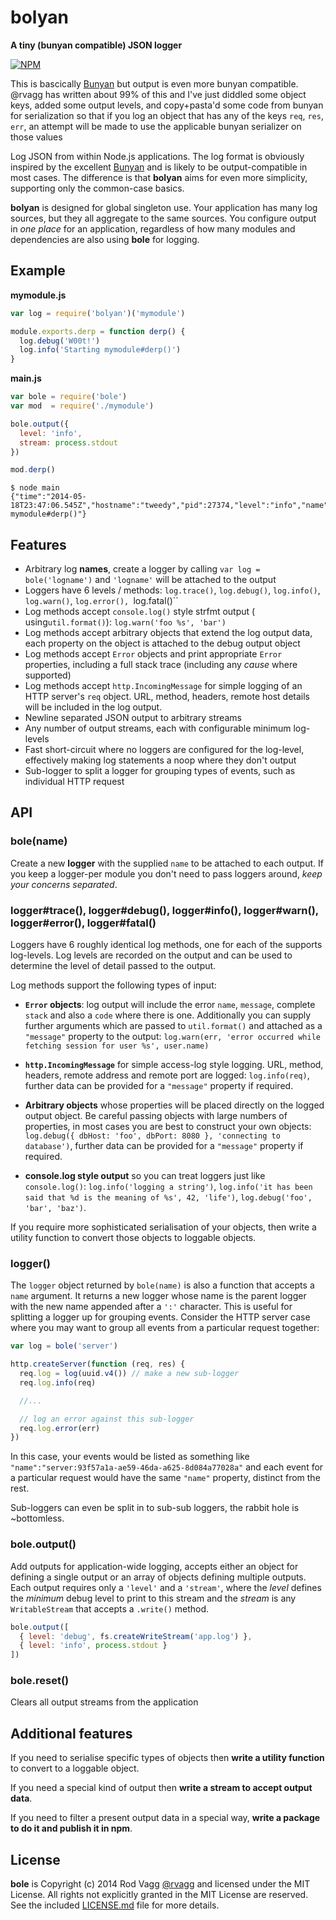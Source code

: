 # bolyan

**A tiny (bunyan compatible) JSON logger**

[![NPM](https://nodei.co/npm/bolyan.svg)](https://nodei.co/npm/bolyan/)

This is bascically [Bunyan](https://github.com/rvagg/bole) but output is even more bunyan compatible. @rvagg has written about 99% of this and I've just diddled some object keys, added some output levels, and copy+pasta'd some code from bunyan for serialization so that if you log an object that has any of the keys `req`, `res`, `err`, an attempt will be made to use the applicable bunyan serializer on those values

Log JSON from within Node.js applications. The log format is obviously inspired by the excellent [Bunyan](https://github.com/trentm/node-bunyan) and is likely to be output-compatible in most cases. The difference is that **bolyan** aims for even more simplicity, supporting only the common-case basics.

**bolyan** is designed for global singleton use. Your application has many log sources, but they all aggregate to the same sources. You configure output in *one place* for an application, regardless of how many modules and dependencies are also using **bole** for logging.

## Example

**mymodule.js**
```js
var log = require('bolyan')('mymodule')

module.exports.derp = function derp() {
  log.debug('W00t!')
  log.info('Starting mymodule#derp()')
}
```

**main.js**
```js
var bole = require('bole')
var mod  = require('./mymodule')

bole.output({
  level: 'info',
  stream: process.stdout
})

mod.derp()
```

```text
$ node main
{"time":"2014-05-18T23:47:06.545Z","hostname":"tweedy","pid":27374,"level":"info","name":"mymodule","message":"Starting mymodule#derp()"}
```

## Features

* Arbitrary log **names**, create a logger by calling `var log = bole('logname')` and `'logname'` will be attached to the output
* Loggers have 6 levels / methods: `log.trace()`, `log.debug()`, `log.info()`, `log.warn()`, `log.error(), `log.fatal()``
* Log methods accept `console.log()` style strfmt output ( using`util.format()`): `log.warn('foo %s', 'bar')`
* Log methods accept arbitrary objects that extend the log output data, each property on the object is attached to the debug output object
* Log methods accept `Error` objects and print appropriate `Error` properties, including a full stack trace (including any *cause* where supported)
* Log methods accept `http.IncomingMessage` for simple logging of an HTTP server's `req` object. URL, method, headers, remote host details will be included in the log output.
* Newline separated JSON output to arbitrary streams
* Any number of output streams, each with configurable minimum log-levels
* Fast short-circuit where no loggers are configured for the log-level, effectively making log statements a noop where they don't output
* Sub-logger to split a logger for grouping types of events, such as individual HTTP request

## API

### bole(name)

Create a new **logger** with the supplied `name` to be attached to each output. If you keep a logger-per module you don't need to pass loggers around, *keep your concerns separated*.

### logger#trace(), logger#debug(), logger#info(), logger#warn(), logger#error(), logger#fatal()

Loggers have 6 roughly identical log methods, one for each of the supports log-levels. Log levels are recorded on the output and can be used to determine the level of detail passed to the output.

Log methods support the following types of input:

* **`Error` objects**: log output will include the error `name`, `message`, complete `stack` and also a `code` where there is one. Additionally you can supply further arguments which are passed to `util.format()` and attached as a `"message"` property to the output: `log.warn(err, 'error occurred while fetching session for user %s', user.name)`

* **`http.IncomingMessage`** for simple access-log style logging. URL, method, headers, remote address and remote port are logged: `log.info(req)`, further data can be provided for a `"message"` property if required.

* **Arbitrary objects** whose properties will be placed directly on the logged output object. Be careful passing objects with large numbers of properties, in most cases you are best to construct your own objects: `log.debug({ dbHost: 'foo', dbPort: 8080 }, 'connecting to database')`, further data can be provided for a `"message"` property if required.

* **console.log style output** so you can treat loggers just like `console.log()`: `log.info('logging a string')`, `log.info('it has been said that %d is the meaning of %s', 42, 'life')`, `log.debug('foo', 'bar', 'baz')`.

If you require more sophisticated serialisation of your objects, then write a utility function to convert those objects to loggable objects.

### logger()

The `logger` object returned by `bole(name)` is also a function that accepts a `name` argument. It returns a new logger whose name is the parent logger with the new name appended after a `':'` character. This is useful for splitting a logger up for grouping events. Consider the HTTP server case where you may want to group all events from a particular request together:

```js
var log = bole('server')

http.createServer(function (req, res) {
  req.log = log(uuid.v4()) // make a new sub-logger
  req.log.info(req)

  //...

  // log an error against this sub-logger
  req.log.error(err)
})
```

In this case, your events would be listed as something like `"name":"server:93f57a1a-ae59-46da-a625-8d084a77028a"` and each event for a particular request would have the same `"name"` property, distinct from the rest.

Sub-loggers can even be split in to sub-sub loggers, the rabbit hole is ~bottomless.

### bole.output()

Add outputs for application-wide logging, accepts either an object for defining a single output or an array of objects defining multiple outputs. Each output requires only a `'level'` and a `'stream'`, where the *level* defines the *minimum* debug level to print to this stream and the *stream* is any `WritableStream` that accepts a `.write()` method.

```js
bole.output([
  { level: 'debug', fs.createWriteStream('app.log') },
  { level: 'info', process.stdout }
])
```

### bole.reset()

Clears all output streams from the application

## Additional features

If you need to serialise specific types of objects then **write a utility function** to convert to a loggable object.

If you need a special kind of output then **write a stream to accept output data**.

If you need to filter a present output data in a special way, **write a package to do it and publish it in npm**.

## License

**bole** is Copyright (c) 2014 Rod Vagg [@rvagg](https://twitter.com/rvagg) and licensed under the MIT License. All rights not explicitly granted in the MIT License are reserved. See the included [LICENSE.md](./LICENSE.md) file for more details.
